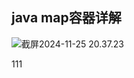 ## java map容器详解

![截屏2024-11-25 20.37.23](../../images/%E6%88%AA%E5%B1%8F2024-11-25%2020.37.23.png)

111
